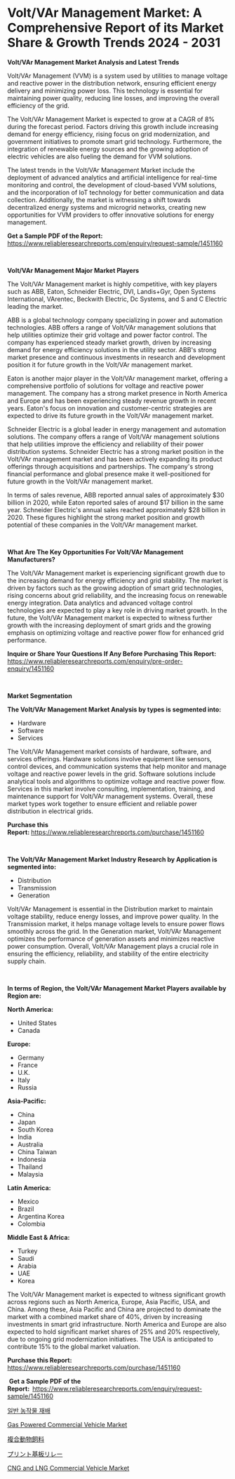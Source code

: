 <p><h1>Volt/VAr Management Market: A Comprehensive Report of its Market Share & Growth Trends 2024 - 2031</h1></p><p><strong>Volt/VAr Management Market Analysis and Latest Trends</strong></p>
<p><p>Volt/VAr Management (VVM) is a system used by utilities to manage voltage and reactive power in the distribution network, ensuring efficient energy delivery and minimizing power loss. This technology is essential for maintaining power quality, reducing line losses, and improving the overall efficiency of the grid.</p><p>The Volt/VAr Management Market is expected to grow at a CAGR of 8% during the forecast period. Factors driving this growth include increasing demand for energy efficiency, rising focus on grid modernization, and government initiatives to promote smart grid technology. Furthermore, the integration of renewable energy sources and the growing adoption of electric vehicles are also fueling the demand for VVM solutions.</p><p>The latest trends in the Volt/VAr Management Market include the deployment of advanced analytics and artificial intelligence for real-time monitoring and control, the development of cloud-based VVM solutions, and the incorporation of IoT technology for better communication and data collection. Additionally, the market is witnessing a shift towards decentralized energy systems and microgrid networks, creating new opportunities for VVM providers to offer innovative solutions for energy management.</p></p>
<p><strong>Get a Sample PDF of the Report:&nbsp;</strong> <a href="https://www.reliableresearchreports.com/enquiry/request-sample/1451160">https://www.reliableresearchreports.com/enquiry/request-sample/1451160</a></p>
<p>&nbsp;</p>
<p><strong>Volt/VAr Management Major Market Players</strong></p>
<p><p>The Volt/VAr Management market is highly competitive, with key players such as ABB, Eaton, Schneider Electric, DVI, Landis+Gyr, Open Systems International, VArentec, Beckwith Electric, Dc Systems, and S and C Electric leading the market.</p><p>ABB is a global technology company specializing in power and automation technologies. ABB offers a range of Volt/VAr management solutions that help utilities optimize their grid voltage and power factor control. The company has experienced steady market growth, driven by increasing demand for energy efficiency solutions in the utility sector. ABB's strong market presence and continuous investments in research and development position it for future growth in the Volt/VAr management market.</p><p>Eaton is another major player in the Volt/VAr management market, offering a comprehensive portfolio of solutions for voltage and reactive power management. The company has a strong market presence in North America and Europe and has been experiencing steady revenue growth in recent years. Eaton's focus on innovation and customer-centric strategies are expected to drive its future growth in the Volt/VAr management market.</p><p>Schneider Electric is a global leader in energy management and automation solutions. The company offers a range of Volt/VAr management solutions that help utilities improve the efficiency and reliability of their power distribution systems. Schneider Electric has a strong market position in the Volt/VAr management market and has been actively expanding its product offerings through acquisitions and partnerships. The company's strong financial performance and global presence make it well-positioned for future growth in the Volt/VAr management market.</p><p>In terms of sales revenue, ABB reported annual sales of approximately $30 billion in 2020, while Eaton reported sales of around $17 billion in the same year. Schneider Electric's annual sales reached approximately $28 billion in 2020. These figures highlight the strong market position and growth potential of these companies in the Volt/VAr management market.</p></p>
<p>&nbsp;</p>
<p><strong>What Are The Key Opportunities For Volt/VAr Management Manufacturers?</strong></p>
<p><p>The Volt/VAr Management market is experiencing significant growth due to the increasing demand for energy efficiency and grid stability. The market is driven by factors such as the growing adoption of smart grid technologies, rising concerns about grid reliability, and the increasing focus on renewable energy integration. Data analytics and advanced voltage control technologies are expected to play a key role in driving market growth. In the future, the Volt/VAr Management market is expected to witness further growth with the increasing deployment of smart grids and the growing emphasis on optimizing voltage and reactive power flow for enhanced grid performance.</p></p>
<p><strong>Inquire or Share Your Questions If Any Before Purchasing This Report:</strong> <a href="https://www.reliableresearchreports.com/enquiry/pre-order-enquiry/1451160">https://www.reliableresearchreports.com/enquiry/pre-order-enquiry/1451160</a></p>
<p>&nbsp;</p>
<p><strong>Market Segmentation</strong></p>
<p><strong>The Volt/VAr Management Market Analysis by types is segmented into:</strong></p>
<p><ul><li>Hardware</li><li>Software</li><li>Services</li></ul></p>
<p><p>The Volt/VAr Management market consists of hardware, software, and services offerings. Hardware solutions involve equipment like sensors, control devices, and communication systems that help monitor and manage voltage and reactive power levels in the grid. Software solutions include analytical tools and algorithms to optimize voltage and reactive power flow. Services in this market involve consulting, implementation, training, and maintenance support for Volt/VAr management systems. Overall, these market types work together to ensure efficient and reliable power distribution in electrical grids.</p></p>
<p><strong>Purchase this Report:&nbsp;</strong><a href="https://www.reliableresearchreports.com/purchase/1451160">https://www.reliableresearchreports.com/purchase/1451160</a></p>
<p>&nbsp;</p>
<p><strong>The Volt/VAr Management Market Industry Research by Application is segmented into:</strong></p>
<p><ul><li>Distribution</li><li>Transmission</li><li>Generation</li></ul></p>
<p><p>Volt/VAr Management is essential in the Distribution market to maintain voltage stability, reduce energy losses, and improve power quality. In the Transmission market, it helps manage voltage levels to ensure power flows smoothly across the grid. In the Generation market, Volt/VAr Management optimizes the performance of generation assets and minimizes reactive power consumption. Overall, Volt/VAr Management plays a crucial role in ensuring the efficiency, reliability, and stability of the entire electricity supply chain.</p></p>
<p>&nbsp;</p>
<p><strong>In terms of Region, the Volt/VAr Management Market Players available by Region are:</strong></p>
<p>
    <p> <strong> North America: </strong>
        <ul>
            <li>United States</li>
            <li>Canada</li>
        </ul>
        </p> 
    <p> <strong> Europe: </strong>
        <ul>
            <li>Germany</li>
            <li>France</li>
            <li>U.K.</li>
            <li>Italy</li>
            <li>Russia</li>
        </ul>
        </p> 
    <p> <strong> Asia-Pacific: </strong>
        <ul>
            <li>China</li>
            <li>Japan</li>
            <li>South Korea</li>
            <li>India</li>
            <li>Australia</li>
            <li>China Taiwan</li>
            <li>Indonesia</li>
            <li>Thailand</li>
            <li>Malaysia</li>
        </ul>
        </p> 
    <p> <strong> Latin America: </strong>
        <ul>
            <li>Mexico</li>
            <li>Brazil</li>
            <li>Argentina Korea</li>
            <li>Colombia</li>
        </ul>
        </p> 
    <p> <strong> Middle East & Africa: </strong>
        <ul>
            <li>Turkey</li>
            <li>Saudi</li>
            <li>Arabia</li>
            <li>UAE</li>
            <li>Korea</li>
        </ul>
    </p>
    </p>
<p><p>The Volt/VAr Management market is expected to witness significant growth across regions such as North America, Europe, Asia Pacific, USA, and China. Among these, Asia Pacific and China are projected to dominate the market with a combined market share of 40%, driven by increasing investments in smart grid infrastructure. North America and Europe are also expected to hold significant market shares of 25% and 20% respectively, due to ongoing grid modernization initiatives. The USA is anticipated to contribute 15% to the global market valuation.</p></p>
<p><strong>Purchase this Report: </strong><a href="https://www.reliableresearchreports.com/purchase/1451160">https://www.reliableresearchreports.com/purchase/1451160</a></p>
<p>&nbsp;<strong>Get a Sample PDF of the Report:&nbsp;&nbsp;</strong><a href="https://www.reliableresearchreports.com/enquiry/request-sample/1451160">https://www.reliableresearchreports.com/enquiry/request-sample/1451160</a></p>
<p><strong></strong></p>
<p><p><a href="https://github.com/iansanftyord09878/Market-Research-Report-List-1/blob/main/458437514896.md">일반 농작물 재배</a></p><p><a href="https://issuu.com/reportprime-2/docs/gas-powered-commercial-vehicle-market-size-2030.pp">Gas Powered Commercial Vehicle Market</a></p><p><a href="https://github.com/cnnriuez22368/Market-Research-Report-List-1/blob/main/913100716092.md">複合動物飼料</a></p><p><a href="https://github.com/LeanneBruen2023/Market-Research-Report-List-1/blob/main/363421316093.md">プリント基板リレー</a></p><p><a href="https://issuu.com/reportprime-2/docs/cng-and-lng-commercial-vehicle-market-size-2030.pp">CNG and LNG Commercial Vehicle Market</a></p></p>